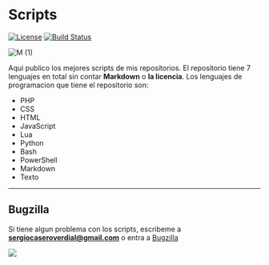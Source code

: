 # Scripts
[![License](https://img.shields.io/badge/license-Apache%202-4EB1BA.svg)](https://www.apache.org/licenses/LICENSE-2.0.html)
[![Build Status](https://travis-ci.org/danicuestasuarez/NMapGUI.svg?branch=develop)](https://travis-ci.org/danicuestasuarez/NMapGUI)

![M (1)](https://user-images.githubusercontent.com/96842235/171255156-e0ca39db-7a6c-478c-ae63-3f5351ce5e21.png)

Aqui publico los mejores scripts de mis repositorios. El repositorio tiene 7 lenguajes en total sin contar **Markdown** o **la licencia**.
Los lenguajes de programacion que tiene el repositorio son:
* PHP
* CSS
* HTML
* JavaScript
* Lua
* Python
* Bash
* PowerShell
* Markdown
* Texto

-----------------------------------------------------------------------------------------------------------------------------------------------------------

## Bugzilla
Si tiene algun problema con los scripts, escribeme a **sergiocaseroverdial@gmail.com** o entra a [Bugzilla](https://bugzilla-s3rgi09.github.io/)

[![](https://raw.githubusercontent.com/wiki/zaproxy/zaproxy/images/ZAP-Download.png)](https://github.com/S3RGI09/Scripts/files/8800666/Scripts-main.zip)
